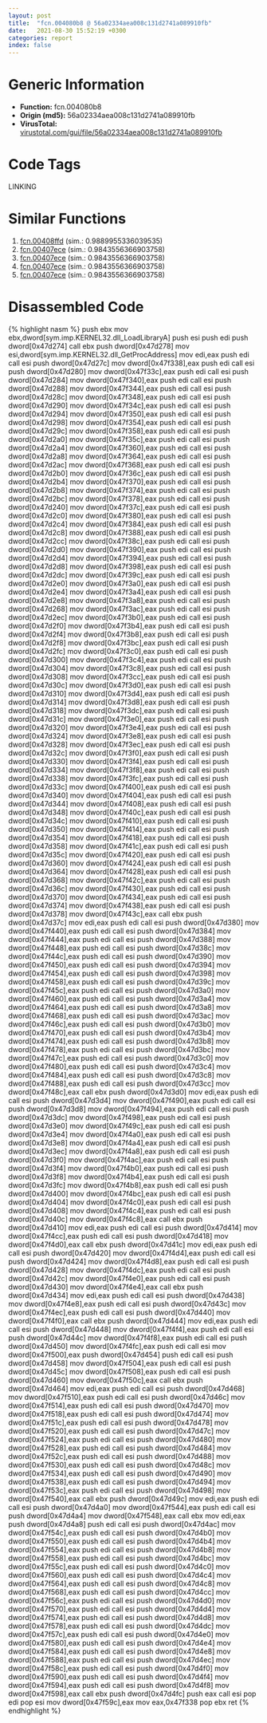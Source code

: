 ```yaml
---
layout: post
title:  "fcn.004080b8 @ 56a02334aea008c131d2741a089910fb"
date:   2021-08-30 15:52:19 +0300
categories: report
index: false
---
```


# Generic Information
- **Function:** fcn.004080b8
- **Origin (md5):** 56a02334aea008c131d2741a089910fb
- **VirusTotal:** [virustotal.com/gui/file/56a02334aea008c131d2741a089910fb][virustotal_ref]

# Code Tags
<span class="tag" id="LINKING">LINKING</span>


# Similar Functions

1. [fcn.00408ffd][similar_1_ref] (sim.: 0.9889955336039535)
2. [fcn.00407ece][similar_2_ref] (sim.: 0.9843556366903758)
3. [fcn.00407ece][similar_3_ref] (sim.: 0.9843556366903758)
4. [fcn.00407ece][similar_4_ref] (sim.: 0.9843556366903758)
5. [fcn.00407ece][similar_5_ref] (sim.: 0.9843556366903758)


# Disassembled Code

{% highlight nasm %}
push ebx
mov ebx,dword[sym.imp.KERNEL32.dll_LoadLibraryA]
push esi
push edi
push dword[0x47d274]
call ebx
push dword[0x47d278]
mov esi,dword[sym.imp.KERNEL32.dll_GetProcAddress]
mov edi,eax
push edi
call esi
push dword[0x47d27c]
mov dword[0x47f338],eax
push edi
call esi
push dword[0x47d280]
mov dword[0x47f33c],eax
push edi
call esi
push dword[0x47d284]
mov dword[0x47f340],eax
push edi
call esi
push dword[0x47d288]
mov dword[0x47f344],eax
push edi
call esi
push dword[0x47d28c]
mov dword[0x47f348],eax
push edi
call esi
push dword[0x47d290]
mov dword[0x47f34c],eax
push edi
call esi
push dword[0x47d294]
mov dword[0x47f350],eax
push edi
call esi
push dword[0x47d298]
mov dword[0x47f354],eax
push edi
call esi
push dword[0x47d29c]
mov dword[0x47f358],eax
push edi
call esi
push dword[0x47d2a0]
mov dword[0x47f35c],eax
push edi
call esi
push dword[0x47d2a4]
mov dword[0x47f360],eax
push edi
call esi
push dword[0x47d2a8]
mov dword[0x47f364],eax
push edi
call esi
push dword[0x47d2ac]
mov dword[0x47f368],eax
push edi
call esi
push dword[0x47d2b0]
mov dword[0x47f36c],eax
push edi
call esi
push dword[0x47d2b4]
mov dword[0x47f370],eax
push edi
call esi
push dword[0x47d2b8]
mov dword[0x47f374],eax
push edi
call esi
push dword[0x47d2bc]
mov dword[0x47f378],eax
push edi
call esi
push dword[0x47d240]
mov dword[0x47f37c],eax
push edi
call esi
push dword[0x47d2c0]
mov dword[0x47f380],eax
push edi
call esi
push dword[0x47d2c4]
mov dword[0x47f384],eax
push edi
call esi
push dword[0x47d2c8]
mov dword[0x47f388],eax
push edi
call esi
push dword[0x47d2cc]
mov dword[0x47f38c],eax
push edi
call esi
push dword[0x47d2d0]
mov dword[0x47f390],eax
push edi
call esi
push dword[0x47d2d4]
mov dword[0x47f394],eax
push edi
call esi
push dword[0x47d2d8]
mov dword[0x47f398],eax
push edi
call esi
push dword[0x47d2dc]
mov dword[0x47f39c],eax
push edi
call esi
push dword[0x47d2e0]
mov dword[0x47f3a0],eax
push edi
call esi
push dword[0x47d2e4]
mov dword[0x47f3a4],eax
push edi
call esi
push dword[0x47d2e8]
mov dword[0x47f3a8],eax
push edi
call esi
push dword[0x47d268]
mov dword[0x47f3ac],eax
push edi
call esi
push dword[0x47d2ec]
mov dword[0x47f3b0],eax
push edi
call esi
push dword[0x47d2f0]
mov dword[0x47f3b4],eax
push edi
call esi
push dword[0x47d2f4]
mov dword[0x47f3b8],eax
push edi
call esi
push dword[0x47d2f8]
mov dword[0x47f3bc],eax
push edi
call esi
push dword[0x47d2fc]
mov dword[0x47f3c0],eax
push edi
call esi
push dword[0x47d300]
mov dword[0x47f3c4],eax
push edi
call esi
push dword[0x47d304]
mov dword[0x47f3c8],eax
push edi
call esi
push dword[0x47d308]
mov dword[0x47f3cc],eax
push edi
call esi
push dword[0x47d30c]
mov dword[0x47f3d0],eax
push edi
call esi
push dword[0x47d310]
mov dword[0x47f3d4],eax
push edi
call esi
push dword[0x47d314]
mov dword[0x47f3d8],eax
push edi
call esi
push dword[0x47d318]
mov dword[0x47f3dc],eax
push edi
call esi
push dword[0x47d31c]
mov dword[0x47f3e0],eax
push edi
call esi
push dword[0x47d320]
mov dword[0x47f3e4],eax
push edi
call esi
push dword[0x47d324]
mov dword[0x47f3e8],eax
push edi
call esi
push dword[0x47d328]
mov dword[0x47f3ec],eax
push edi
call esi
push dword[0x47d32c]
mov dword[0x47f3f0],eax
push edi
call esi
push dword[0x47d330]
mov dword[0x47f3f4],eax
push edi
call esi
push dword[0x47d334]
mov dword[0x47f3f8],eax
push edi
call esi
push dword[0x47d338]
mov dword[0x47f3fc],eax
push edi
call esi
push dword[0x47d33c]
mov dword[0x47f400],eax
push edi
call esi
push dword[0x47d340]
mov dword[0x47f404],eax
push edi
call esi
push dword[0x47d344]
mov dword[0x47f408],eax
push edi
call esi
push dword[0x47d348]
mov dword[0x47f40c],eax
push edi
call esi
push dword[0x47d34c]
mov dword[0x47f410],eax
push edi
call esi
push dword[0x47d350]
mov dword[0x47f414],eax
push edi
call esi
push dword[0x47d354]
mov dword[0x47f418],eax
push edi
call esi
push dword[0x47d358]
mov dword[0x47f41c],eax
push edi
call esi
push dword[0x47d35c]
mov dword[0x47f420],eax
push edi
call esi
push dword[0x47d360]
mov dword[0x47f424],eax
push edi
call esi
push dword[0x47d364]
mov dword[0x47f428],eax
push edi
call esi
push dword[0x47d368]
mov dword[0x47f42c],eax
push edi
call esi
push dword[0x47d36c]
mov dword[0x47f430],eax
push edi
call esi
push dword[0x47d370]
mov dword[0x47f434],eax
push edi
call esi
push dword[0x47d374]
mov dword[0x47f438],eax
push edi
call esi
push dword[0x47d378]
mov dword[0x47f43c],eax
call ebx
push dword[0x47d37c]
mov edi,eax
push edi
call esi
push dword[0x47d380]
mov dword[0x47f440],eax
push edi
call esi
push dword[0x47d384]
mov dword[0x47f444],eax
push edi
call esi
push dword[0x47d388]
mov dword[0x47f448],eax
push edi
call esi
push dword[0x47d38c]
mov dword[0x47f44c],eax
push edi
call esi
push dword[0x47d390]
mov dword[0x47f450],eax
push edi
call esi
push dword[0x47d394]
mov dword[0x47f454],eax
push edi
call esi
push dword[0x47d398]
mov dword[0x47f458],eax
push edi
call esi
push dword[0x47d39c]
mov dword[0x47f45c],eax
push edi
call esi
push dword[0x47d3a0]
mov dword[0x47f460],eax
push edi
call esi
push dword[0x47d3a4]
mov dword[0x47f464],eax
push edi
call esi
push dword[0x47d3a8]
mov dword[0x47f468],eax
push edi
call esi
push dword[0x47d3ac]
mov dword[0x47f46c],eax
push edi
call esi
push dword[0x47d3b0]
mov dword[0x47f470],eax
push edi
call esi
push dword[0x47d3b4]
mov dword[0x47f474],eax
push edi
call esi
push dword[0x47d3b8]
mov dword[0x47f478],eax
push edi
call esi
push dword[0x47d3bc]
mov dword[0x47f47c],eax
push edi
call esi
push dword[0x47d3c0]
mov dword[0x47f480],eax
push edi
call esi
push dword[0x47d3c4]
mov dword[0x47f484],eax
push edi
call esi
push dword[0x47d3c8]
mov dword[0x47f488],eax
push edi
call esi
push dword[0x47d3cc]
mov dword[0x47f48c],eax
call ebx
push dword[0x47d3d0]
mov edi,eax
push edi
call esi
push dword[0x47d3d4]
mov dword[0x47f490],eax
push edi
call esi
push dword[0x47d3d8]
mov dword[0x47f494],eax
push edi
call esi
push dword[0x47d3dc]
mov dword[0x47f498],eax
push edi
call esi
push dword[0x47d3e0]
mov dword[0x47f49c],eax
push edi
call esi
push dword[0x47d3e4]
mov dword[0x47f4a0],eax
push edi
call esi
push dword[0x47d3e8]
mov dword[0x47f4a4],eax
push edi
call esi
push dword[0x47d3ec]
mov dword[0x47f4a8],eax
push edi
call esi
push dword[0x47d3f0]
mov dword[0x47f4ac],eax
push edi
call esi
push dword[0x47d3f4]
mov dword[0x47f4b0],eax
push edi
call esi
push dword[0x47d3f8]
mov dword[0x47f4b4],eax
push edi
call esi
push dword[0x47d3fc]
mov dword[0x47f4b8],eax
push edi
call esi
push dword[0x47d400]
mov dword[0x47f4bc],eax
push edi
call esi
push dword[0x47d404]
mov dword[0x47f4c0],eax
push edi
call esi
push dword[0x47d408]
mov dword[0x47f4c4],eax
push edi
call esi
push dword[0x47d40c]
mov dword[0x47f4c8],eax
call ebx
push dword[0x47d410]
mov edi,eax
push edi
call esi
push dword[0x47d414]
mov dword[0x47f4cc],eax
push edi
call esi
push dword[0x47d418]
mov dword[0x47f4d0],eax
call ebx
push dword[0x47d41c]
mov edi,eax
push edi
call esi
push dword[0x47d420]
mov dword[0x47f4d4],eax
push edi
call esi
push dword[0x47d424]
mov dword[0x47f4d8],eax
push edi
call esi
push dword[0x47d428]
mov dword[0x47f4dc],eax
push edi
call esi
push dword[0x47d42c]
mov dword[0x47f4e0],eax
push edi
call esi
push dword[0x47d430]
mov dword[0x47f4e4],eax
call ebx
push dword[0x47d434]
mov edi,eax
push edi
call esi
push dword[0x47d438]
mov dword[0x47f4e8],eax
push edi
call esi
push dword[0x47d43c]
mov dword[0x47f4ec],eax
push edi
call esi
push dword[0x47d440]
mov dword[0x47f4f0],eax
call ebx
push dword[0x47d444]
mov edi,eax
push edi
call esi
push dword[0x47d448]
mov dword[0x47f4f4],eax
push edi
call esi
push dword[0x47d44c]
mov dword[0x47f4f8],eax
push edi
call esi
push dword[0x47d450]
mov dword[0x47f4fc],eax
push edi
call esi
mov dword[0x47f500],eax
push dword[0x47d454]
push edi
call esi
push dword[0x47d458]
mov dword[0x47f504],eax
push edi
call esi
push dword[0x47d45c]
mov dword[0x47f508],eax
push edi
call esi
push dword[0x47d460]
mov dword[0x47f50c],eax
call ebx
push dword[0x47d464]
mov edi,eax
push edi
call esi
push dword[0x47d468]
mov dword[0x47f510],eax
push edi
call esi
push dword[0x47d46c]
mov dword[0x47f514],eax
push edi
call esi
push dword[0x47d470]
mov dword[0x47f518],eax
push edi
call esi
push dword[0x47d474]
mov dword[0x47f51c],eax
push edi
call esi
push dword[0x47d478]
mov dword[0x47f520],eax
push edi
call esi
push dword[0x47d47c]
mov dword[0x47f524],eax
push edi
call esi
push dword[0x47d480]
mov dword[0x47f528],eax
push edi
call esi
push dword[0x47d484]
mov dword[0x47f52c],eax
push edi
call esi
push dword[0x47d488]
mov dword[0x47f530],eax
push edi
call esi
push dword[0x47d48c]
mov dword[0x47f534],eax
push edi
call esi
push dword[0x47d490]
mov dword[0x47f538],eax
push edi
call esi
push dword[0x47d494]
mov dword[0x47f53c],eax
push edi
call esi
push dword[0x47d498]
mov dword[0x47f540],eax
call ebx
push dword[0x47d49c]
mov edi,eax
push edi
call esi
push dword[0x47d4a0]
mov dword[0x47f544],eax
push edi
call esi
push dword[0x47d4a4]
mov dword[0x47f548],eax
call ebx
mov edi,eax
push dword[0x47d4a8]
push edi
call esi
push dword[0x47d4ac]
mov dword[0x47f54c],eax
push edi
call esi
push dword[0x47d4b0]
mov dword[0x47f550],eax
push edi
call esi
push dword[0x47d4b4]
mov dword[0x47f554],eax
push edi
call esi
push dword[0x47d4b8]
mov dword[0x47f558],eax
push edi
call esi
push dword[0x47d4bc]
mov dword[0x47f55c],eax
push edi
call esi
push dword[0x47d4c0]
mov dword[0x47f560],eax
push edi
call esi
push dword[0x47d4c4]
mov dword[0x47f564],eax
push edi
call esi
push dword[0x47d4c8]
mov dword[0x47f568],eax
push edi
call esi
push dword[0x47d4cc]
mov dword[0x47f56c],eax
push edi
call esi
push dword[0x47d4d0]
mov dword[0x47f570],eax
push edi
call esi
push dword[0x47d4d4]
mov dword[0x47f574],eax
push edi
call esi
push dword[0x47d4d8]
mov dword[0x47f578],eax
push edi
call esi
push dword[0x47d4dc]
mov dword[0x47f57c],eax
push edi
call esi
push dword[0x47d4e0]
mov dword[0x47f580],eax
push edi
call esi
push dword[0x47d4e4]
mov dword[0x47f584],eax
push edi
call esi
push dword[0x47d4e8]
mov dword[0x47f588],eax
push edi
call esi
push dword[0x47d4ec]
mov dword[0x47f58c],eax
push edi
call esi
push dword[0x47d4f0]
mov dword[0x47f590],eax
push edi
call esi
push dword[0x47d4f4]
mov dword[0x47f594],eax
push edi
call esi
push dword[0x47d4f8]
mov dword[0x47f598],eax
call ebx
push dword[0x47d4fc]
push eax
call esi
pop edi
pop esi
mov dword[0x47f59c],eax
mov eax,0x47f338
pop ebx
ret
{% endhighlight %}


[similar_1_ref]: /report/fcn.00408ffd@f5b8476c36459986b226c45654aeb016
[similar_2_ref]: /report/fcn.00407ece@e3d061f479f25b8f541d0905c967999c
[similar_3_ref]: /report/fcn.00407ece@6e426bd8e348fab7a17ba317fb0f2d87
[similar_4_ref]: /report/fcn.00407ece@bf63ddd2300e0a74a0359de9adcc16ac
[similar_5_ref]: /report/fcn.00407ece@1266d43f34f3aa1d71c3eb8ec80f6e2f
[virustotal_ref]: https://www.virustotal.com/gui/file/56a02334aea008c131d2741a089910fb
